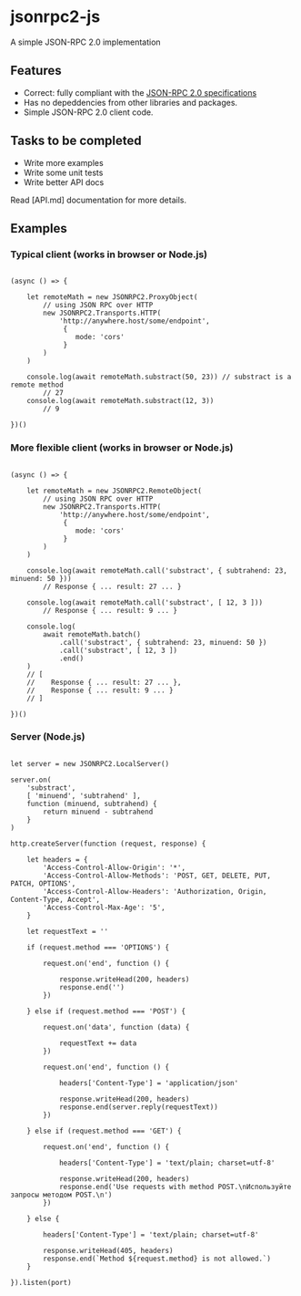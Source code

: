 jsonrpc2-js
============

A simple JSON-RPC 2.0 implementation

## Features
- Correct: fully compliant with the [JSON-RPC 2.0 specifications](http://www.jsonrpc.org/specification)
- Has no depeddencies from other libraries and packages.
- Simple JSON-RPC 2.0 client code.

## Tasks to be completed
- Write more examples
- Write some unit tests
- Write better API docs

Read [API.md] documentation for more details.

## Examples

### Typical client (works in browser or Node.js)

```ecmascript

(async () => {

	let remoteMath = new JSONRPC2.ProxyObject(
	    // using JSON RPC over HTTP
	    new JSONRPC2.Transports.HTTP(
	        'http://anywhere.host/some/endpoint',
	         {
	            mode: 'cors'
	         }
	    )
	)

	console.log(await remoteMath.substract(50, 23)) // substract is a remote method
		// 27
	console.log(await remoteMath.substract(12, 3))
		// 9

})()

```

### More flexible client (works in browser or Node.js)

```ecmascript

(async () => {

	let remoteMath = new JSONRPC2.RemoteObject(
	    // using JSON RPC over HTTP
	    new JSONRPC2.Transports.HTTP(
	        'http://anywhere.host/some/endpoint',
	         {
	            mode: 'cors'
	         }
	    )
	)

	console.log(await remoteMath.call('substract', { subtrahend: 23, minuend: 50 }))
		// Response { ... result: 27 ... }

	console.log(await remoteMath.call('substract', [ 12, 3 ]))
		// Response { ... result: 9 ... }

	console.log(
		await remoteMath.batch()
			.call('substract', { subtrahend: 23, minuend: 50 })
			.call('substract', [ 12, 3 ])
			.end()
	)
	// [
	//	  Response { ... result: 27 ... },
	//	  Response { ... result: 9 ... }
	// ]

})()

```

### Server (Node.js)

```ecmascript

let server = new JSONRPC2.LocalServer()

server.on(
    'substract',
    [ 'minuend', 'subtrahend' ],
    function (minuend, subtrahend) {
        return minuend - subtrahend
    }
)

http.createServer(function (request, response) {

	let headers = {
		'Access-Control-Allow-Origin': '*',
		'Access-Control-Allow-Methods': 'POST, GET, DELETE, PUT, PATCH, OPTIONS',
		'Access-Control-Allow-Headers': 'Authorization, Origin, Content-Type, Accept',
		'Access-Control-Max-Age': '5',
	}

    let requestText = ''

    if (request.method === 'OPTIONS') {

        request.on('end', function () {

			response.writeHead(200, headers)
			response.end('')
		})

	} else if (request.method === 'POST') {

        request.on('data', function (data) {

            requestText += data
        })

        request.on('end', function () {

			headers['Content-Type'] = 'application/json'

			response.writeHead(200, headers)
            response.end(server.reply(requestText))
        })

    } else if (request.method === 'GET') {

        request.on('end', function () {

			headers['Content-Type'] = 'text/plain; charset=utf-8'

			response.writeHead(200, headers)
    	    response.end('Use requests with method POST.\nИспользуйте запросы методом POST.\n')
        })

	} else {

		headers['Content-Type'] = 'text/plain; charset=utf-8'

		response.writeHead(405, headers)
	    response.end(`Method ${request.method} is not allowed.`)
	}
    
}).listen(port)

```
